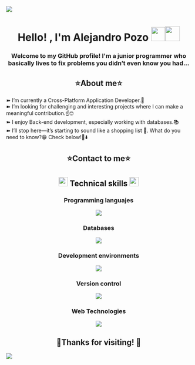 <img src="https://user-images.githubusercontent.com/73097560/115834477-dbab4500-a447-11eb-908a-139a6edaec5c.gif">

<h1 align="center"><b>Hello! , I'm Alejandro Pozo </b><img width="38px" src="https://media.giphy.com/media/hvRJCLFzcasrR4ia7z/giphy.gif"><img height="40" src="https://emoji.gg/assets/emoji/7333-parrotdance.gif"></h1>
<h3 align="center">Welcome to my GitHub profile! I'm a junior programmer who basically lives to fix problems you didn’t even know you had...</h3>

<h2 align="center">⭐About me⭐</h2>

<p>➽ I’m currently a Cross-Platform Application Developer.🤔 <br>
   ➽ I’m looking for challenging and interesting projects where I can make a meaningful contribution.☝🤓 <br>
   ➽ I enjoy Back-end development, especially working with databases.📚 <br>
   ➽ I’ll stop here—it’s starting to sound like a shopping list 🛒. What do you need to know?😁 Check below!👀⬇️</p>

<h2 align="center">⭐Contact to me⭐</h2>


<h2 align="center"><img width ="25" src="https://media2.giphy.com/media/QssGEmpkyEOhBCb7e1/giphy.gif?cid=ecf05e47a0n3gi1bfqntqmob8g9aid1oyj2wr3ds3mg700bl&rid=giphy.gif"> Technical skills <img width ="25" src="https://media2.giphy.com/media/QssGEmpkyEOhBCb7e1/giphy.gif?cid=ecf05e47a0n3gi1bfqntqmob8g9aid1oyj2wr3ds3mg700bl&rid=giphy.gif"></h2>
<h3 align="center">Programming languajes</h3>
<p align="center">
    <a href="https://skillicons.dev">
      <img src="https://skillicons.dev/icons?i=java,js,kotlin" />
    </a>
  </p>
<h3 align="center">Databases</h3>
<p align="center">
    <a href="https://skillicons.dev">
      <img src="https://skillicons.dev/icons?i=mysql,mongodb,postgres,sqlite" />
    </a>
  </p>
  <h3 align="center">Development environments</h3>
  <p align="center">
    <a href="https://skillicons.dev">
      <img src="https://skillicons.dev/icons?i=idea,eclipse,vscode" />
    </a>
  </p>
  <h3 align="center">Version control</h3>
  <p align="center">
    <a href="https://skillicons.dev">
      <img src="https://skillicons.dev/icons?i=git,github" />
    </a>
  </p>
  <h3 align="center">Web Technologies</h3>
  <p align="center">
    <a href="https://skillicons.dev">
      <img src="https://skillicons.dev/icons?i=html,css,bootstrap" />
    </a>
  </p>

  <h2 align="center"> 🎉Thanks for visiting! 🎉</h2>

  <img src="https://user-images.githubusercontent.com/73097560/115834477-dbab4500-a447-11eb-908a-139a6edaec5c.gif">
